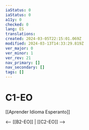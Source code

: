```yaml
---
iaStatus: 0
iaStatus: 0
a11y: 0
checked: 0
lang: ES
translations: 
created: 2024-03-05T22:15:01.069Z
modified: 2024-03-13T14:33:29.819Z
ver_major: 0
ver_minor: 1
ver_rev: 21
nav_primary: []
nav_secondary: []
tags: []
---
```

# C1-EO

[[Aprender Idioma Esperanto]]

<-- [[B2-EO]] | [[C2-EO]] -->